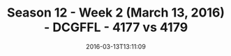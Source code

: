 ---
title: Season 12 - Week 2 (March 13, 2016) - DCGFFL - 4177 vs 4179
teams_score:
- team: 4177
  score: 24
- team: 4179
  score: 31
mvp: Porter B. (Red); Nolan L. (Forest)
game-ball: James B. (Red); Alex P. (Forest)
season: 12
week: 2
date: '2016-03-13T13:11:09'
pageid: season-12-week-2-march-13-2016-4177-vs-4179
---